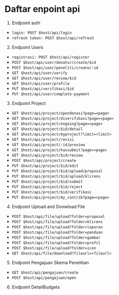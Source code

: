 <!-- Daftar enpoint -->
# Daftar enpoint api

1. Endpoint auth
- `login: POST $host/api/login`
- `refresh token: POST $host/api/refresh`

2. Endpoint Users
- `registrasi: POST $host/api/register`
- `POST $host/api/user/donatur/create/$id`
- `POST $host/api/user/peneliti/create/:id`
- `GET $host/api/user/verify`
- `GET $host/api/user/review/$id`
- `GET $host/api/user/profile`
- `PUT $host/api/verifikasi/$id`
- `PUT $host/api/user/complete-payment`

3. Endpoint Project
- `GET $host/api/project/opendonasi?page=<page>`
- `GET $host/api/project/diverifikasi?page=<page>`
- `GET $host/api/project/ongoing?page=<page>`
- `GET $host/api/project/$id/detail`
- `GET $host/api/project/myproject?limit=<limit>`
- `GET $host/api/project/revisi`
- `GET $host/api/project/:id/preview`
- `GET $host/api/project/hassubmit?page=<page>`
- `GET $host/api/project/$id/review`
- `POST $host/api/project/create`
- `PUT $host/api/project/$id/edit`
- `PUT $host/api/project/$id/upload/proposal`
- `PUT $host/api/project/$id/upload/klirens`
- `PUT $host/api/project/$id/submit`
- `PUT $host/api/project/$id/reject`
- `PUT $host/api/project/$id/verifikasi`
- `PUT $host/api/project/my_contrib?page=<page>`

4. Endpoint Upload and Donwload File
- `POST $host/api/file/upload?folder=proposal`
- `POST $host/api/file/upload?folder=klirens`
- `POST $host/api/file/upload?folder=laporan`
- `POST $host/api/file/upload?folder=panduan`
- `POST $host/api/file/upload?folder=gambar`
- `POST $host/api/file/upload?folder=profil`
- `POST $host/api/file/upload?folder=icon`
- `GET $host/api/file/download?fileurl=<fileurl>`

5. Endpoint Pengajuan Skema Penelitian
- `GET $host/api/pengajuan/create`
- `POST $host/api/pengajuan/open`

6. Endpoint DetailBudgets